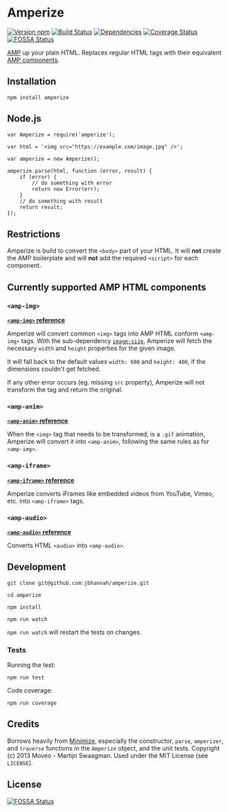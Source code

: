 # Amperize

[![Version npm](http://img.shields.io/npm/v/amperize.svg?style=flat)](http://browsenpm.org/package/amperize)
[![Build Status](http://img.shields.io/travis/jbhannah/amperize/master.svg?style=flat)](https://travis-ci.org/jbhannah/amperize)
[![Dependencies](https://img.shields.io/david/jbhannah/amperize.svg?style=flat)](https://david-dm.org/jbhannah/amperize)
[![Coverage Status](http://img.shields.io/coveralls/jbhannah/amperize/master.svg?style=flat)](https://coveralls.io/r/jbhannah/amperize?branch=master)
[![FOSSA Status](https://app.fossa.io/api/projects/git%2Bgithub.com%2Fjbhannah%2Famperize.svg?type=shield)](https://app.fossa.io/projects/git%2Bgithub.com%2Fjbhannah%2Famperize?ref=badge_shield)

[AMP](https://github.com/ampproject/amphtml) up your plain HTML. Replaces regular HTML tags with their equivalent
[AMP components](https://github.com/ampproject/amphtml/blob/master/spec/amp-html-components.md).

## Installation

`npm install amperize`

## Node.js

```
var Amperize = require('amperize');

var html = '<img src="https://example.com/image.jpg" />';

var amperize = new Amperize();

amperize.parse(html, function (error, result) {
    if (error) {
        // do something with error
        return new Error(err);
    }
    // do something with result
    return result;
});

```

## Restrictions

Amperize is build to convert the `<body>` part of your HTML. It will **not** create the AMP boilerplate and will **not** add the required `<script>` for each component.


## Currently supported AMP HTML components

### `<amp-img>`

**[`<amp-img>` reference](https://ampbyexample.com/components/amp-img/)**

Amperize will convert common `<img>` tags into AMP HTML conform `<amp-img>` tags. With the sub-dependency [`image-size`](https://github.com/image-size/image-size), Amperize will fetch the necessary `width` and `height` properties for the given image.

It will fall back to the default values `width: 600` and `height: 400`, if the dimensions couldn't get fetched.

If any other error occurs (eg. missing `src` property), Amperize will not transform the tag and return the original.

### `<amp-anim>`

**[`<amp-anim>` reference](https://ampbyexample.com/components/amp-anim/)**

When the `<img>` tag that needs to be transformed, is a `.gif` animation, Amperize will convert it into `<amp-anim>`, following the same rules as for `<amp-img>`.

### `<amp-iframe>`

**[`<amp-iframe>` reference](https://ampbyexample.com/components/amp-iframe/)**

Amperize converts iFrames like embedded videos from YouTube, Vimeo, etc. into `<amp-iframe>` tags.

### `<amp-audio>`

**[`<amp-audio>` reference](https://ampbyexample.com/components/amp-audio/)**

Converts HTML `<audio>` into `<amp-audio>`.

## Development

```
git clone git@github.com:jbhannah/amperize.git

cd amperize

npm install

npm run watch
```

`npm run watch` will restart the tests on changes.

### Tests

Running the test:

`npm run test`

Code coverage:

`npm run coverage`

## Credits

Borrows heavily from [Minimize](https://github.com/Swaagie/minimize), especially the constructor, `parse`,
`amperizer`, and `traverse` functions in the `Amperize` object, and the unit
tests. Copyright (c) 2013 Moveo - Martijn Swaagman. Used under the MIT License
(see `LICENSE`).


## License
[![FOSSA Status](https://app.fossa.io/api/projects/git%2Bgithub.com%2Fjbhannah%2Famperize.svg?type=large)](https://app.fossa.io/projects/git%2Bgithub.com%2Fjbhannah%2Famperize?ref=badge_large)